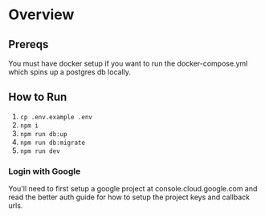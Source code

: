 # Overview

## Prereqs

You must have docker setup if you want to run the docker-compose.yml which spins up a postgres db locally.

## How to Run

1. `cp .env.example .env`
2. `npm i`
3. `npm run db:up`
4. `npm run db:migrate`
5. `npm run dev`

### Login with Google

You'll need to first setup a google project at console.cloud.google.com and read the better auth guide for how to setup the project keys and callback urls.
